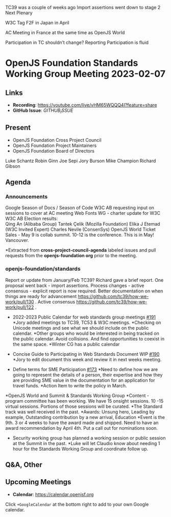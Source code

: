 TC39 was a couple of weeks ago
Import assertions went down to stage 2
Next Plenary 

W3C
	Tag F2F in Japan in April 

AC Meeting in France at the same time as OpenJS World


Participation in TC shouldn’t change?
Reporting
Participation is fluid


# OpenJS Foundation Standards Working Group Meeting 2023-02-07

## Links

* **Recording**: https://youtube.com/live/vHM65WQQQ4I?feature=share
* **GitHub Issue**: $GITHUB_ISSUE$

## Present

* OpenJS Foundation Cross Project Council
* OpenJS Foundation Project Maintainers
* OpenJS Foundation Board of Directors

Luke Schantz
Robin Ginn
Joe Sepi
Jory Burson
Mike Champion
Richard Gibson

## Agenda

### Announcements

Google Season of Docs / Season of Code 
W3C AB requesting input on sessions to cover at AC meeting
Web Fonts WG - charter update for W3C
W3C AB Election results:  
Qing An (Alibaba Group)
Tantek Çelik (Mozilla Foundation)
Elika J Etemad (W3C Invited Expert)
Charles Nevile (ConsenSys)
OpenJS World Ticket Sales - May 9 is collab summit. 10-12 is the conference. This is in May! Vancouver.

*Extracted from **cross-project-council-agenda** labeled issues and pull requests from the **openjs-foundation org** prior to the meeting.

### openjs-foundation/standards

Report or update from January/Feb TC39?
Richard gave a brief report. One proposal went back - import assertions. 
Process changes - active consensus - explicit report is now required. Better documentation on when things are ready for advancement https://github.com/tc39/how-we-work/pull/130 . Active consensus https://github.com/tc39/how-we-work/pull/122 .

* 2022-2023 Public Calendar for web standards group meetings [#191](https://github.com/openjs-foundation/standards/issues/191)
*Jory added meetings to TC39, TC53 & W3C meetings.
*Checking on Unicode meetings and see what we should include on the public calendar.
*Other groups who would be interested in being tracked on the public calendar. Avoid collisions. And find opportunities to coexist in the same space.
*Winter CG has a public calendar

* Concise Guide to Participating in Web Standards Document WIP [#190](https://github.com/openjs-foundation/standards/issues/190)
*Jory to edit document this week and review it in next weeks meeting.

* Define terms for SME Participation [#173](https://github.com/openjs-foundation/standards/issues/173)
*Need to define how we are going to represent the details of a person, their expertise and how they are providing SME value in the documentation for an application for travel funds.
*Action Item to write the policy in March.

*OpenJS World and Summit & Standards Working Group
*Content - program committee has been working.  We have 15 onsight sessions.  10 -15 virtual sessions. Portions of those sessions will be curated. 
*The Standard track was well received in the past. 
*Awards: Unsung hero, Leading by example, Outstanding contribution by a new arrival, Education
*Event is the 9th. 3 or 4 weeks to have the award made and shipped. Need to have an award recommendation by April 4th.  Put a call out for nominations soon.
* Security working group has planned a working session or public session at the Summit in the past.
*Luke will let Claudio know about needing 1 hour for the Standards Working Group and coordinate follow up. 


## Q&A, Other

## Upcoming Meetings

* **Calendar**: <https://calendar.openjsf.org>

Click `+GoogleCalendar` at the bottom right to add to your own Google calendar.
